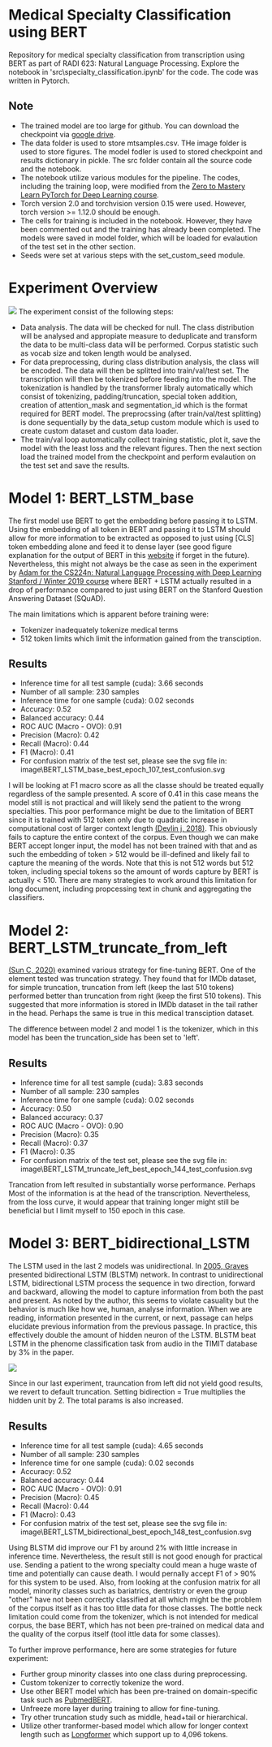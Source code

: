 # Medical Specialty Classification using BERT
Repository for medical specialty classification from transcription using BERT as part of RADI 623: Natural Language Processing. Explore the notebook in 'src\specialty_classification.ipynb' for the code. The code was written in Pytorch. 

## Note
- The trained model are too large for github. You can download the checkpoint via [google drive](https://drive.google.com/drive/folders/1NM78-nTTuuaP57IL1Pequwz_cNzy-pI1?usp=sharing).
- The data folder is used to store mtsamples.csv. THe image folder is used to store figures. The model fodler is used to stored checkpoint and results dictionary in pickle. The src folder contain all the source code and the notebook.
- The notebook utilize various modules for the pipeline. The codes, including the training loop, were modified from the 
[Zero to Mastery Learn PyTorch for Deep Learning course](www.learnpytorch.io).
- Torch version 2.0 and torchvision version 0.15 were used. However, torch version >= 1.12.0 should be enough.
- The cells for training is included in the notebook. However, they have been commented out and the training has already been completed. The models were saved in model folder, which will be loaded for evalaution of the test set in the other section. 
- Seeds were set at various steps with the set_custom_seed module.

# Experiment Overview
![](/image/block_diagram.jpg)
The experiment consist of the following steps:
- Data analysis. The data will be checked for null. The class distribution will be analysed and appropiate measure to deduplicate and transform the data to be multi-class data will be performed. Corpus statistic such as vocab size and token length would be analysed.
- For data preprocessing, during class distribution analysis, the class will be encoded. The data will then be splitted into train/val/test set. The transcription will then be tokenized before feeding into the model. The tokenization is handled by the transformer libraly automatically which consist of tokenizing, padding/truncation, special token addition, creation of attention_mask and segmentation_id which is the format required for BERT model. The preprocssing (after train/val/test splitting) is done sequentially by the data_setup custom module which is used to create custom dataset and custom data loader.
- The train/val loop automatically collect training statistic, plot it, save the model with the least loss and the relevant figures. Then the next section load the trained model from the checkpoint and perform evalaution on the test set and save the results.


# Model 1: BERT_LSTM_base
The first model use BERT to get the embedding before passing it to LSTM. Using the embedding of all token in BERT and passing it to LSTM should allow for more information to be extracted as opposed to just using [CLS] token embedding alone and feed it to dense layer (see good figure explanation for the output of BERT in this [website](https://towardsdatascience.com/text-classification-with-bert-in-pytorch-887965e5820f) if forget in the future). Nevertheless, this might not always be the case as seen in the experiment by [Adam for the CS224n: Natural Language Processing with Deep Learning Stanford / Winter 2019 course](https://web.stanford.edu/class/archive/cs/cs224n/cs224n.1194/reports/default/15718571.pdf) where BERT + LSTM actually resulted in a drop of performance compared to just using BERT on the Stanford Question Answering Dataset (SQuAD).

The main limitations which is apparent before training were:
- Tokenizer inadequately tokenize medical terms
- 512 token limits which limit the information gained from the transciption. <br>

## Results 
- Inference time for all test sample (cuda): 3.66 seconds <br>
- Number of all sample: 230 samples<br>
- Inference time for one sample (cuda): 0.02 seconds<br>
- Accuracy: 0.52<br>
- Balanced accuracy: 0.44<br>
- ROC AUC (Macro - OVO): 0.91<br>
- Precision (Macro): 0.42<br>
- Recall (Macro): 0.44<br>
- F1 (Macro): 0.41<br>
- For confusion matrix of the test set, please see the svg file in: image\BERT_LSTM_base_best_epoch_107_test_confusion.svg


I will be looking at F1 macro score as all the classe should be treated equally regardless of the sample presented. A score of 0.41 in this case means the model still is not practical and will likely send the patient to the wrong specialties. This poor performance might be due to the limitation of BERT since it is trained with 512 token only due to quadratic increase in computational cost of larger context length [(Devlin j, 2018)](https://arxiv.org/abs/1810.04805). This obviously fails to capture the entire context of the corpus. Even though we can make BERT accept longer input, the model has not been trained with that and as such the embedding of token > 512 would be ill-defined and likely fail to capture the meaning of the words. Note that this is not 512 words but 512 token, including special tokens so the amount of words capture by BERT is actually < 510. There are many strategies to work around this limitation for long document, including propcessing text in chunk and aggregating the classifiers.

# Model 2: BERT_LSTM_truncate_from_left
[(Sun C, 2020)](https://arxiv.org/pdf/1905.05583.pdf) examined various strategy for fine-tuning BERT. One of the element tested was truncation strategy. They found that for IMDb dataset, for simple truncation, truncation from left (keep the last 510 tokens) performed better than truncation from right (keep the first 510 tokens). This suggested that more information is stored in IMDb dataset in the tail rather in the head. Perhaps the same is true in this medical transciption dataset. 

The difference between model 2 and model 1 is the tokenizer, which in this model has been the truncation_side has been set to 'left'.

## Results 
- Inference time for all test sample (cuda): 3.83 seconds
- Number of all sample: 230 samples
- Inference time for one sample (cuda): 0.02 seconds
- Accuracy: 0.50
- Balanced accuracy: 0.37
- ROC AUC (Macro - OVO): 0.90
- Precision (Macro): 0.35
- Recall (Macro): 0.37
- F1 (Macro): 0.35
- For confusion matrix of the test set, please see the svg file in: image\BERT_LSTM_truncate_left_best_epoch_144_test_confusion.svg

Trancation from left resulted in substantially worse performance. Perhaps Most of the information is at the head of the transcription. Nevertheless, from the loss curve, it would appear that training longer might still be beneficial but I limit myself to 150 epoch in this case.

# Model 3: BERT_bidirectional_LSTM
The LSTM used in the last 2 models was unidirectional. In [2005, Graves](https://www.cs.toronto.edu/~graves/ijcnn_2005.pdf) presented bidirectional LSTM (BLSTM) network. In contrast to unidirectional LSTM, bidirectional LSTM process the sequence in two direction, forward and backward, allowing the model to capture information from both the past and present. As noted by the author, this seems to violate casuality but the behavior is much like how we, human, analyse information. When we are reading, information presented in the current, or next, passage can helps elucidate previous information from the previous passage. In practice, this effectively double the amount of hidden neuron of the LSTM. BLSTM beat LSTM in the phenome classification task from audio in the TIMIT database by 3% in the paper. <br>

![](image/bidirectional_LSTM.png)

Since in our last experiment, trauncation from left did not yield good results, we revert to default truncation. Setting bidirection = True multiplies the hidden unit by 2. The total params is also increased.

## Results 
- Inference time for all test sample (cuda): 4.65 seconds
- Number of all sample: 230 samples
- Inference time for one sample (cuda): 0.02 seconds
- Accuracy: 0.52
- Balanced accuracy: 0.44
- ROC AUC (Macro - OVO): 0.91
- Precision (Macro): 0.45
- Recall (Macro): 0.44
- F1 (Macro): 0.43
- For confusion matrix of the test set, please see the svg file in: image\BERT_LSTM_bidirectional_best_epoch_148_test_confusion.svg

Using BLSTM did improve our F1 by around 2% with little increase in inference time. Nevertheless, the result still is not good enough for practical use. Sending a patient to the wrong specialty could mean a huge waste of time and potentially can cause death. I would pernally accept F1 of > 90% for this system to be used. Also, from looking at the confusion matrix for all model, minority classes such as bariatrics, dentristry or even the group "other" have not been correctly classified at all which might be the problem of the corpus itself as it has too little data for those classes. The bottle neck limitation could come from the tokenizer, which is not intended for medical corpus, the base BERT, which has not been pre-trained on medical data and the quality of the corpus itself (tool ittle data for some classes).

To further improve performance, here are some strategies for future experiment:
- Further group minority classes into one class during preprocessing.
- Custom tokenizer to correctly tokenize the word.
- Use other BERT model which has been pre-trained on domain-specific task such as [PubmedBERT](https://arxiv.org/pdf/2007.15779.pdf).
- Unfreeze more layer during training to allow for fine-tuning.
- Try other truncation study such as middle, head+tail or hierarchical.
- Utilize other tranformer-based model which allow for longer context length such as [Longformer](https://arxiv.org/pdf/2004.05150.pdf) which support up to 4,096 tokens.


